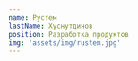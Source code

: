 ```yaml
---
name: Рустем
lastName: Хуснутдинов
position: Разработка продуктов
img: 'assets/img/rustem.jpg'
---
```

